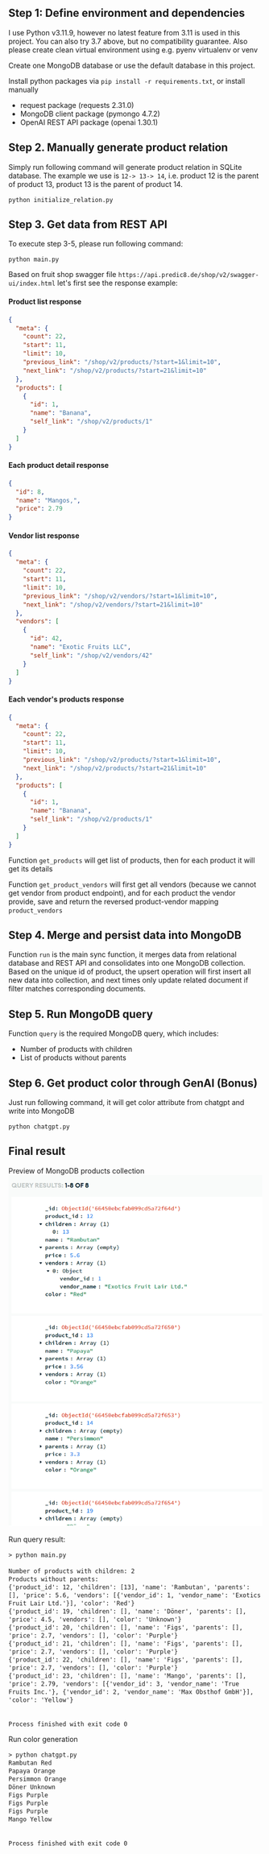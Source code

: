 ## Step 1: Define environment and dependencies

I use Python v3.11.9, however no latest feature from 3.11 is used in this project. You can also try 3.7 above, but no compatibility guarantee. Also please create clean virtual environment using e.g. pyenv virtualenv or venv

Create one MongoDB database or use the default database in this project.

Install python packages via `pip install -r requirements.txt`, or install manually
  - request package (requests 2.31.0)
  - MongoDB client package (pymongo 4.7.2)
  - OpenAI REST API package (openai 1.30.1)
## Step 2. Manually generate product relation
Simply run following command will generate product relation in SQLite database. The example we use is `12-> 13-> 14`, i.e. product 12 is the parent of product 13, product 13 is the parent of product 14.
```shell
python initialize_relation.py
```


## Step 3. Get data from REST API
To execute step 3-5, please run following command: 
```shell
python main.py
```

Based on fruit shop swagger file `https://api.predic8.de/shop/v2/swagger-ui/index.html` let's first see the response example:

#### Product list response
```json
{
  "meta": {
    "count": 22,
    "start": 11,
    "limit": 10,
    "previous_link": "/shop/v2/products/?start=1&limit=10",
    "next_link": "/shop/v2/products/?start=21&limit=10"
  },
  "products": [
    {
      "id": 1,
      "name": "Banana",
      "self_link": "/shop/v2/products/1"
    }
  ]
}
```
#### Each product detail response
```json
{
  "id": 8,
  "name": "Mangos,",
  "price": 2.79
}
```
#### Vendor list response
```json
{
  "meta": {
    "count": 22,
    "start": 11,
    "limit": 10,
    "previous_link": "/shop/v2/vendors/?start=1&limit=10",
    "next_link": "/shop/v2/vendors/?start=21&limit=10"
  },
  "vendors": [
    {
      "id": 42,
      "name": "Exotic Fruits LLC",
      "self_link": "/shop/v2/vendors/42"
    }
  ]
}
```
#### Each vendor's products response
```json
{
  "meta": {
    "count": 22,
    "start": 11,
    "limit": 10,
    "previous_link": "/shop/v2/products/?start=1&limit=10",
    "next_link": "/shop/v2/products/?start=21&limit=10"
  },
  "products": [
    {
      "id": 1,
      "name": "Banana",
      "self_link": "/shop/v2/products/1"
    }
  ]
}
```

Function `get_products` will get list of products, then for each product it will get its details

Function `get_product_vendors` will first get all vendors (because we cannot get vendor from product endpoint), and for each product the vendor provide, save and return the reversed product-vendor mapping `product_vendors`

## Step 4. Merge and persist data into MongoDB
Function `run` is the main sync function, it merges data from relational database and REST API and consolidates into one MongoDB collection.
Based on the unique id of product, the upsert operation will first insert all new data into collection, and next times only update related document if filter matches corresponding documents.

## Step 5. Run MongoDB query
Function `query` is the required MongoDB query, which includes:
- Number of products with children
- List of products without parents

## Step 6. Get product color through GenAI (Bonus)
Just run following command, it will get color attribute from chatgpt and write into MongoDB
```shell
python chatgpt.py
```

## Final result
Preview of MongoDB products collection
![](imgs\mongodb_schema.png)

Run query result:
```shell
> python main.py

Number of products with children: 2
Products without parents:
{'product_id': 12, 'children': [13], 'name': 'Rambutan', 'parents': [], 'price': 5.6, 'vendors': [{'vendor_id': 1, 'vendor_name': 'Exotics Fruit Lair Ltd.'}], 'color': 'Red'}
{'product_id': 19, 'children': [], 'name': 'Döner', 'parents': [], 'price': 4.5, 'vendors': [], 'color': 'Unknown'}
{'product_id': 20, 'children': [], 'name': 'Figs', 'parents': [], 'price': 2.7, 'vendors': [], 'color': 'Purple'}
{'product_id': 21, 'children': [], 'name': 'Figs', 'parents': [], 'price': 2.7, 'vendors': [], 'color': 'Purple'}
{'product_id': 22, 'children': [], 'name': 'Figs', 'parents': [], 'price': 2.7, 'vendors': [], 'color': 'Purple'}
{'product_id': 23, 'children': [], 'name': 'Mango', 'parents': [], 'price': 2.79, 'vendors': [{'vendor_id': 3, 'vendor_name': 'True Fruits Inc.'}, {'vendor_id': 2, 'vendor_name': 'Max Obsthof GmbH'}], 'color': 'Yellow'}


Process finished with exit code 0
```

Run color generation
```shell
> python chatgpt.py
Rambutan Red
Papaya Orange
Persimmon Orange
Döner Unknown
Figs Purple
Figs Purple
Figs Purple
Mango Yellow


Process finished with exit code 0
```